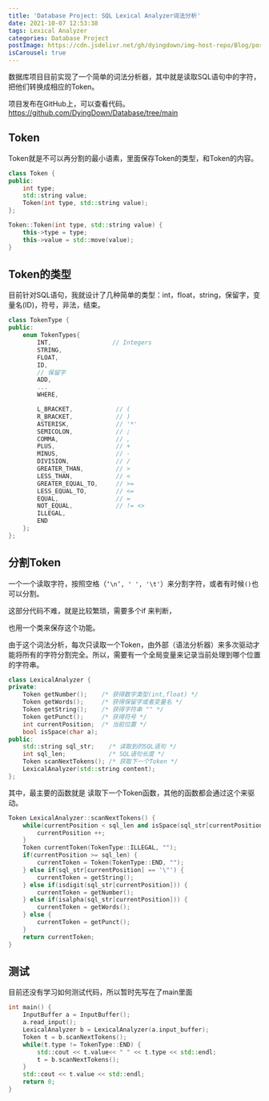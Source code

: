 ```yaml
---
title: 'Database Project: SQL Lexical Analyzer词法分析'
date: 2021-10-07 12:53:38
tags: Lexical Analyzer
categories: Database Project
postImage: https://cdn.jsdelivr.net/gh/dyingdown/img-host-repo/Blog/post/20211007212737.jpg
isCarousel: true
---
```


数据库项目目前实现了一个简单的词法分析器，其中就是读取SQL语句中的字符，把他们转换成相应的Token。

<!--more-->

项目发布在GitHub上，可以查看代码。https://github.com/DyingDown/Database/tree/main

## Token

Token就是不可以再分割的最小语素，里面保存Token的类型，和Token的内容。

```c++
class Token {
public:
    int type;
    std::string value;
    Token(int type, std::string value);
};

Token::Token(int type, std::string value) {
    this->type = type;
    this->value = std::move(value);
}
```

## Token的类型

目前针对SQL语句，我就设计了几种简单的类型：int，float，string，保留字，变量名(ID)，符号，非法，结束。

```c++
class TokenType {
public:
    enum TokenTypes{
        INT,                 // Integers
        STRING,
        FLOAT,
        ID,
		// 保留字
        ADD,
        ...
        WHERE,

        L_BRACKET,            // (
        R_BRACKET,            // )
        ASTERISK,             // '*'
        SEMICOLON,            // ;
        COMMA,                // ,
        PLUS,                 // +
        MINUS,                // -
        DIVISION,             // /
        GREATER_THAN,         // >
        LESS_THAN,            // <
        GREATER_EQUAL_TO,     // >=
        LESS_EQUAL_TO,        // <=
        EQUAL,                // =
        NOT_EQUAL,            // != <>
        ILLEGAL,
        END
    };
};
```

## 分割Token

一个一个读取字符，按照空格（`‘\n’, ' ', '\t'`）来分割字符，或者有时候`()`也可以分割。

这部分代码不难，就是比较繁琐，需要多个if 来判断，

也用一个类来保存这个功能。

由于这个词法分析，每次只读取一个Token，由外部（语法分析器）来多次驱动才能将所有的字符分割完全。所以，需要有一个全局变量来记录当前处理到哪个位置的字符串。

```c++
class LexicalAnalyzer {
private:
    Token getNumber();    /* 获得数字类型(int,float) */
    Token getWords();     /* 获得保留字或者变量名 */
    Token getString();    /* 获得字符串 "" */
    Token getPunct();     /* 获得符号 */
    int currentPosition;  /* 当前位置 */
    bool isSpace(char a); 
public:
    std::string sql_str;    /* 读取到的SQL语句 */
    int sql_len;		    /* SQL语句长度 */
    Token scanNextTokens(); /* 获取下一个Token */
    LexicalAnalyzer(std::string content);
};
```

其中，最主要的函数就是 读取下一个Token函数，其他的函数都会通过这个来驱动。

```c++
Token LexicalAnalyzer::scanNextTokens() {
    while(currentPosition < sql_len and isSpace(sql_str[currentPosition])) {
        currentPosition ++;
    }
    Token currentToken(TokenType::ILLEGAL, "");
    if(currentPosition >= sql_len) {
        currentToken = Token(TokenType::END, "");
    } else if(sql_str[currentPosition] == '\"') {
        currentToken = getString();
    } else if(isdigit(sql_str[currentPosition])) {
        currentToken = getNumber();
    } else if(isalpha(sql_str[currentPosition])) {
        currentToken = getWords();
    } else {
        currentToken = getPunct();
    }
    return currentToken;
}
```

## 测试

目前还没有学习如何测试代码，所以暂时先写在了main里面

```c++
int main() {
    InputBuffer a = InputBuffer();
    a.read_input();
    LexicalAnalyzer b = LexicalAnalyzer(a.input_buffer);
    Token t = b.scanNextTokens();
    while(t.type != TokenType::END) {
        std::cout << t.value<< " " << t.type << std::endl;
        t = b.scanNextTokens();
    }
    std::cout << t.value << std::endl;
    return 0;
}
```